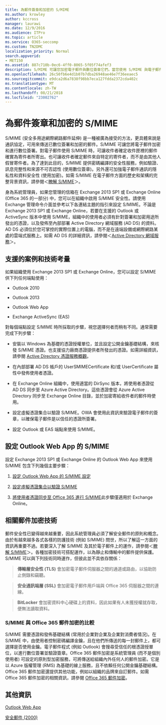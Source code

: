 ```yaml
---
title: 為郵件簽章和加密的 S/MIME
ms.author: krowley
author: kccross
manager: laurawi
ms.date: 12/9/2016
ms.audience: ITPro
ms.topic: article
ms.service: O365-seccomp
ms.custom: TN2DMC
localization_priority: Normal
search.appverid:
- MET150
ms.assetid: 887c710b-0ec6-4ff0-8065-5f05f74afef3
description: S/MIME 可讓您加密電子郵件與數位簽章它們。當您使用 S/MIME 與電子郵件訊息時，它可協助的人員接收該訊息是特定看到其收件匣中是完全入門寄件者的郵件。
ms.openlocfilehash: 26c50fb6e4d1b07b7dba26948ae46e7f36eeaec5
ms.sourcegitcommit: e9dca2d6a7838f98bb7eca127fdda2372cda402c
ms.translationtype: MT
ms.contentlocale: zh-TW
ms.lasthandoff: 08/21/2018
ms.locfileid: "23002762"
---
```

# <a name="smime-for-message-signing-and-encryption"></a>為郵件簽章和加密的 S/MIME

S/MIME (安全多用途網際網路郵件延伸) 是一種被廣為接受的方法，更具體來說是通訊協定，可用來傳送已數位簽署和加密的郵件。S/MIME 可讓您將電子郵件加密和進行數位簽署。對電子郵件使用 S/MIME 時，可讓收件者確定收件匣裡的郵件確實為寄件者所寄出。也可讓收件者確定郵件來自特定的寄件者，而不是由其他人假冒寄件者。為了達到此目的，S/MIME 提供密碼編譯的安全性服務，例如驗證、訊息完整性和來源不可否認性 (使用數位簽章)。另外還可加強電子郵件通訊的隱私性和資料安全性 (使用加密)。如需 S/MIME 在電子郵件方面的歷史和架構的完整背景資訊，請參閱＜[瞭解 S/MIME](https://go.microsoft.com/fwlink/?LinkID=393948)＞。 
  
身為系統管理員，如果您管理的信箱在 Exchange 2013 SP1 或 Exchange Online (Office 365 的一部分) 中，您可以在組織中啟用 S/MIME 安全性。請使用 Exchange 管理命令介面並參考以下各連結主題的指引來設定 S/MIME。不論是 Exchange 2013 SP1 或 Exchange Online，若要在支援的 Outlook 或 ActiveSync 版本中使用 S/MIME，組織中的使用者必須有針對簽署和加密用途所發出的憑證，以及發佈至內部部署 Active Directory 網域服務 (AD DS) 的資料。AD DS 必須位於您可掌控的實際位置上的電腦，而不是在遠端設備或網際網路某處的雲端式服務上。如需 AD DS 的詳細資訊，請參閱＜[Active Directory 網域服務](https://go.microsoft.com/fwlink/?LinkID=394064)＞。
  
## <a name="supported-scenarios-and-technical-considerations"></a>支援的案例和技術考量
<a name="sectionSection0"> </a>

如果組織使用 Exchange 2013 SP1 或 Exchange Online，您可以設定 S/MIME 供下列任何端點使用： 
  
- Outlook 2010
    
- Outlook 2013
    
- Outlook Web App
    
- Exchange ActiveSync (EAS)
    
對每個端點設定 S/MIME 時所採取的步驟，視您選擇何者而稍有不同。通常需要完成下列步驟：
  
- 安裝以 Windows 為基礎的憑證授權單位，並且設定公開金鑰基礎結構，來核發 S/MIME 憑證。也支援協力廠商憑證提供者所發出的憑證。如需詳細資訊，請參閱 [Active Directory 憑證服務概觀](https://technet.microsoft.com/library/hh831740.aspx)。
    
- 在內部部署 AD DS 帳戶的 UserSMIMECertificate 和/或 UserCertificate 屬性中發佈使用者憑證。
    
- 在 Exchange Online 組織中，使用適當的 DirSync 版本，將使用者憑證從 AD DS 同步至 Azure Active Directory。這些憑證會從 Azure Active Directory 同步至 Exchange Online 目錄，並於加密寄給收件者的郵件時使用。
    
- 設定虛擬憑證集合以驗證 S/MIME。OWA 會使用此資訊來驗證電子郵件的簽章，以確保電子郵件是以信任的憑證所簽署。
    
- 設定 Outlook 或 EAS 端點來使用 S/MIME。 
    
## <a name="setup-smime-with-outlook-web-app"></a>設定 Outlook Web App 的 S/MIME
<a name="sectionSection1"> </a>

設定 Exchange 2013 SP1 或 Exchange Online 的 Outlook Web App 來使用 S/MIME 包含下列幾個主要步驟：
  
1. [設定 Outlook Web App 的 S/MIME 設定](configure-s-mime-settings-for-outlook-web-app.md)
    
2. [設定虛擬憑證集合以驗證 S/MIME](set-up-virtual-certificate-collection-to-validate-s-mime.md)
    
3. [將使用者憑證同步至 Office 365 進行 S/MIME](sync-user-certificates-to-office-365-for-s-mime.md)此步驟僅適用於 Exchange Online。 
    
## <a name="related-message-encryption-technologies"></a>相關郵件加密技術
<a name="sectionSection2"> </a>

郵件安全性已變得越來越重要，因此系統管理員必須了解安全郵件的原則和概念。由於有越來越多各式各樣的防護技術 (例如 S/MIME) 問世，所以了解這一方面的資訊再重要不過。若要深入了解 S/MIME 及其於電子郵件上的運作，請參閱＜[瞭解 S/MIME](https://go.microsoft.com/fwlink/?LinkID=393948)＞。各種加密技術可搭配運作，以為靜止和傳輸中的郵件提供保護。S/MIME 可以與下列技術同時運作，但彼此並不具依存關係：
  
> **傳輸層安全性 (TLS)** 會加密電子郵件伺服器之間的通道或路由，以協助防止側錄和竊聽。 
    
> **安全通訊端層 (SSL)** 會加密電子郵件用戶端與 Office 365 伺服器之間的連線。 
    
> **BitLocker** 會加密資料中心硬碟上的資料，因此如果有人未獲授權就存取，便無法讀取資料。 
    
### <a name="smime-compared-with-office-365-message-encryption"></a>S/MIME 與 Office 365 郵件加密的比較

S/MIME 需要憑證和發佈基礎結構 (常用於企業對企業及企業對消費者情況)。在 S/MIME 中，由使用者控制密碼編譯金鑰，且在他們所傳送的每一封郵件上，都可選擇是否使用金鑰。電子郵件程式 (例如 Outlook) 會搜尋受信任的根憑證授單位，以進行數位簽署並驗證簽章。Office 365 郵件加密是系統管理員 (而不是個別使用者) 可設定的原則型加密服務，可將傳送給組織內外任何人的郵件加密。它是以 Azure 版權管理 (RMS) 為基礎的線上服務，且不依賴任何公開金鑰基礎結構。Office 365 郵件加密還提供其他功能，例如以組織的品牌來自訂郵件。如需 Office 365 郵件加密的相關資訊，請參閱 [Office 365 郵件加密](https://go.microsoft.com/fwlink/?LinkID=392525)。
  
## <a name="more-information"></a>其他資訊
<a name="sectionSection3"> </a>

[Outlook Web App](http://technet.microsoft.com/library/3814b665-01e8-4881-9a44-163f14789ee4.aspx)
  
[安全郵件 (2000)](https://technet.microsoft.com/en-us/library/cc962043.aspx)
  

